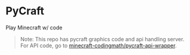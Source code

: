 # PyCraft

Play Minecraft w/ code

> Note: This repo has pycraft graphics code and api handling server. For API code, go to [minecraft-codingmath/pycraft-api-wrapper](https://github.com/minecraft-codingmath/pycraft-api-wrapper).
